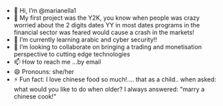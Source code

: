 - 👋 Hi, I’m @marianella1
- 👀 My first project was the Y2K, you know when people was crazy worried about the 2 digits dates YY in most dates programs in the financial sector was feared would cause a crash in the markets!
- 🌱 I’m currently learning arabic and cyber security!!
- 💞️ I’m looking to collaborate on bringing a trading and monetisation perspective to cutting edge technologies 
- 📫 How to reach me ...by email
- 😄 Pronouns: she/her
- ⚡ Fun fact: I love chinese food so much!.... that as a child.. when asked: what would you like to do when older? I always answered: "marry a chinese cook!"

<!---
marianella1/marianella1 is a ✨ special ✨ repository because its `README.md` (this file) appears on your GitHub profile.
You can click the Preview link to take a look at your changes.
--->
